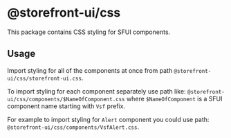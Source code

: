 # @storefront-ui/css

This package contains CSS styling for SFUI components.

## Usage

Import styling for all of the components at once from path `@storefront-ui/css/storefront-ui.css`.

To import styling for each component separately use path like:
`@storefront-ui/css/components/$NameOfComponent.css`
where `$NameOfComponent` is a SFUI component name starting with `Vsf` prefix.

For example to import styling for `Alert` component you could use path:
`@storefront-ui/css/components/VsfAlert.css`.
